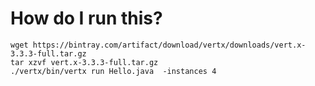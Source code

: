 # How do I run this?

```
wget https://bintray.com/artifact/download/vertx/downloads/vert.x-3.3.3-full.tar.gz
tar xzvf vert.x-3.3.3-full.tar.gz
./vertx/bin/vertx run Hello.java  -instances 4
```

